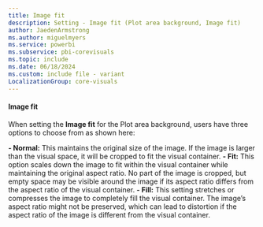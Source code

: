 ```yaml
---
title: Image fit
description: Setting - Image fit (Plot area background, Image fit)
author: JaedenArmstrong
ms.author: miguelmyers
ms.service: powerbi
ms.subservice: pbi-corevisuals
ms.topic: include
ms.date: 06/18/2024
ms.custom: include file - variant
LocalizationGroup: core-visuals
---
```

#### Image fit

When setting the **Image fit** for the Plot area background, users have three options to choose from as shown here:

**- Normal:** This maintains the original size of the image. If the image is larger than the visual space, it will be cropped to fit the visual container.
**- Fit:** This option scales down the image to fit within the visual container while maintaining the original aspect ratio. No part of the image is cropped, but empty space may be visible around the image if its aspect ratio differs from the aspect ratio of the visual container.
**- Fill:** This setting stretches or compresses the image to completely fill the visual container. The image’s aspect ratio might not be preserved, which can lead to distortion if the aspect ratio of the image is different from the visual container.
